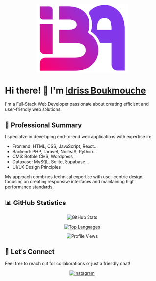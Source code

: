 <div align="center">
  <img width="300" src="https://raw.githubusercontent.com/TerminalDZ/TerminalDZ/main/logo.png" alt="Profile Logo"/>
</div>

# Hi there! 👋 I'm [Idriss Boukmouche](https://instagram.com/idriss_boukmouche)

I'm a Full-Stack Web Developer passionate about creating efficient and user-friendly web solutions.

## 💼 Professional Summary

I specialize in developing end-to-end web applications with expertise in:

- Frontend: HTML, CSS, JavaScript, React...
- Backend: PHP, Laravel, NodeJS, Python...
- CMS: Botble CMS, Wordpress
- Database: MySQL, Sqlite, Supabase...
- UI/UX Design Principles

My approach combines technical expertise with user-centric design, focusing on creating responsive interfaces and maintaining high performance standards.

## 📊 GitHub Statistics

<div align="center">
  
![GitHub Stats](https://github-readme-stats.vercel.app/api?username=TerminalDZ&show_icons=true&theme=transparent)

[![Top Languages](https://github-readme-stats.vercel.app/api/top-langs/?username=TerminalDZ&layout=compact&theme=transparent)](https://github.com/anuraghazra/github-readme-stats)

![Profile Views](https://visitor-badge.laobi.icu/badge?page_id=TerminalDZ)

</div>

## 🤝 Let's Connect

Feel free to reach out for collaborations or just a friendly chat!

<div align="center">
  
[![Instagram](https://img.shields.io/badge/Instagram-%23E4405F.svg?style=for-the-badge&logo=Instagram&logoColor=white)](https://instagram.com/idriss_boukmouche)

</div>
